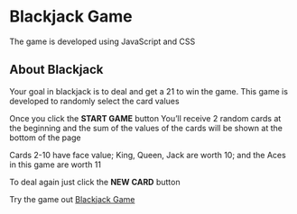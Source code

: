 # Blackjack Game

The game is developed using JavaScript and CSS

## About Blackjack

Your goal in blackjack is to deal and get a 21 to win the game. This game is developed to randomly select the card values

Once you click the **START GAME** button You’ll receive 2 random cards at the beginning and the sum of the values of the cards will be shown at the bottom of the page

Cards 2-10 have face value; King, Queen, Jack are worth 10; and the Aces in this game are worth 11

To deal again just click the **NEW CARD** button

Try the game out [Blackjack Game](https://nsm722.github.io/Blackjack/ "Blackjack Game")


